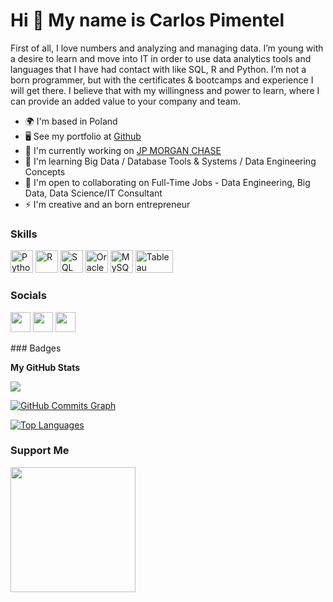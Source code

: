 Hi 👋 My name is Carlos Pimentel
================================

First of all, I love numbers and analyzing and managing data. I’m young with a desire to learn and move into IT in order to use data analytics tools and languages that I have had contact with like SQL, R and Python. I’m not a born programmer, but with the certificates & bootcamps and experience I will get there. I believe that with my willingness and power to learn, where I can provide an added value to your company and team.

* 🌍  I'm based in Poland
* 🖥️  See my portfolio at [Github](http://github.com/carlosbpi)
* 🚀  I'm currently working on [JP MORGAN CHASE](http://www.jpmorganchase.com/)
* 🧠  I'm learning Big Data / Database Tools & Systems / Data Engineering Concepts
* 🤝  I'm open to collaborating on Full-Time Jobs - Data Engineering, Big Data, Data Science/IT Consultant
* ⚡  I'm creative and an born entrepreneur

### Skills

<p align="left">
<a href="https://www.python.org/" target="_blank" rel="noreferrer"><img src="https://raw.githubusercontent.com/danielcranney/readme-generator/main/public/icons/skills/python-colored.svg" width="36" height="36" alt="Python" /></a>
<a href="https://www.r-project.org/" target="_blank" rel="noreferrer"><img src="https://i0.wp.com/cdn.iconscout.com/icon/free/png-256/r-project-3628419-3032254.png" width="36" height="36" alt="R" /></a>
<a href="https://www.mysql.com/" target="_blank" rel="noreferrer"><img src="https://1.bp.blogspot.com/-bqIlLy4An50/YN97YTB3urI/AAAAAAAAKaE/9B333slCRdADrVpgq7tCp84S7TcJGZPZwCLcBGAsYHQ/s624/AzureSQLDBUser00.png" width="36" height="36" alt="SQL" /></a>
<a href="https://www.oracle.com/uk/index.html" target="_blank" rel="noreferrer"><img src="https://raw.githubusercontent.com/danielcranney/readme-generator/main/public/icons/skills/oracle-colored.svg" width="36" height="36" alt="Oracle" /></a>
<a href="https://www.mysql.com/" target="_blank" rel="noreferrer"><img src="https://raw.githubusercontent.com/danielcranney/readme-generator/main/public/icons/skills/mysql-colored.svg" width="36" height="36" alt="MySQL" /></a>
<a href="https://www.tableau.com/" target="_blank" rel="noreferrer"><img src="https://www.starburst.io/wp-content/uploads/2021/04/Tableau_Logo_transparent.png" width="60" height="36" alt="Tableau" /></a>
</p>

### Socials

<p align="left"> <a href="https://www.github.com/carlosbpi" target="_blank" rel="noreferrer"><img src="https://raw.githubusercontent.com/danielcranney/readme-generator/main/public/icons/socials/github.svg" width="32" height="32" /></a> <a href="https://www.linkedin.com/in/carlos-bpimentel/" target="_blank" rel="noreferrer"><img src="https://raw.githubusercontent.com/danielcranney/readme-generator/main/public/icons/socials/linkedin.svg" width="32" height="32" /></a> <a href="https://www.stackoverflow.com/users/charlespi" target="_blank" rel="noreferrer"><img src="https://raw.githubusercontent.com/danielcranney/readme-generator/main/public/icons/socials/stackoverflow.svg" width="32" height="32" /></a></p>
### Badges

<b>My GitHub Stats</b>

<a href="http://www.github.com/carlosbpi"><img src="https://github-readme-streak-stats.herokuapp.com/?user=carlosbpi&stroke=ffffff&background=1c1917&ring=0891b2&fire=0891b2&currStreakNum=ffffff&currStreakLabel=0891b2&sideNums=ffffff&sideLabels=ffffff&dates=ffffff&hide_border=true" /></a>

<a href="http://www.github.com/carlosbpi"><img src="https://activity-graph.herokuapp.com/graph?username=carlosbpi&bg_color=1c1917&color=ffffff&line=0891b2&point=ffffff&area_color=1c1917&area=true&hide_border=true&custom_title=GitHub%20Commits%20Graph" alt="GitHub Commits Graph" /></a>

<a href="https://github.com/carlosbpi" align="left"><img src="https://github-readme-stats.vercel.app/api/top-langs/?username=carlosbpi&langs_count=10&title_color=0891b2&text_color=ffffff&icon_color=0891b2&bg_color=1c1917&hide_border=true&locale=en&custom_title=Top%20%Languages" alt="Top Languages" /></a>

### Support Me

<a href="https://www.buymeacoffee.com/carlospi97"><img src="https://cdn.buymeacoffee.com/buttons/v2/default-yellow.png" width="200" /></a>
